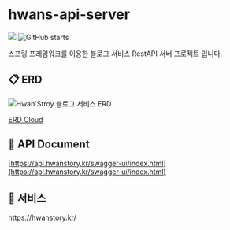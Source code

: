 # hwans-api-server

<p>
  <img src="https://hits.seeyoufarm.com/api/count/incr/badge.svg?url=https%3A%2F%2Fgithub.com%2Fakon47%2Fhwans-api-server&count_bg=%2379C83D&title_bg=%23555555&icon=&icon_color=%23E7E7E7&title=hits&edge_flat=false" />
  <img alt="GitHub starts" src="https://img.shields.io/github/stars/akon47/hwans-api-server">
</p>

스프링 프레임워크를 이용한 블로그 서비스 RestAPI 서버 프로젝트 입니다.

## 📋 ERD

![Hwan'Stroy 블로그 서비스 ERD](https://user-images.githubusercontent.com/49547202/224080720-bc4c9661-0005-4633-8fd1-832037640ae9.png)

[ERD Cloud](https://www.erdcloud.com/d/pt8Kfyzvrt5TYihpf)

## 📄 API Document

[https://api.hwanstory.kr/swagger-ui/index.html](https://api.hwanstory.kr/swagger-ui/index.html)

## 🚀 서비스
https://hwanstory.kr/
